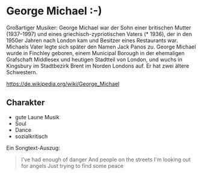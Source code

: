 # George Michael :-)

Großartiger Musiker: George Michael war der Sohn einer britischen Mutter (1937–1997) und eines griechisch-zypriotischen Vaters (* 1936), der in den 1950er Jahren nach London kam und Besitzer eines Restaurants war. Michaels Vater legte sich später den Namen Jack Panos zu. George Michael wurde in Finchley geboren, einem Municipal Borough in der ehemaligen Grafschaft Middlesex und heutigen Stadtteil von London, und wuchs in Kingsbury im Stadtbezirk Brent im Norden Londons auf. Er hat zwei ältere Schwestern.

https://de.wikipedia.org/wiki/George_Michael

## Charakter 
* gute Laune Musik
* Soul
* Dance
* sozialkritisch

Ein Songtext-Auszug: 
> I've had enough of danger 
> And people on the streets 
> I'm looking out for angels 
> Just trying to find some peace
